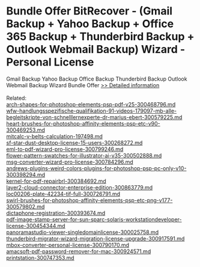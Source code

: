 # Bundle Offer BitRecover - (Gmail Backup + Yahoo Backup + Office 365 Backup + Thunderbird Backup + Outlook Webmail Backup) Wizard - Personal License
Gmail Backup Yahoo Backup Office Backup Thunderbird Backup Outlook Webmail Backup Wizard Bundle Offer
[>> Detailed information](https://secure.shareit.com/shareit/product.html?productid=300998732&affiliateid=200057808)<br/><br/>Related:
<br />[arch-shapes-for-photoshop-elements-psp-pdf-v25-300468796.md](https://github.com/downloadplanet/downloadplanet/blob/main/arch-shapes-for-photoshop-elements-psp-pdf-v25-300468796.md)<br />[wfw-handlungsspezifische-qualifikation-91-videos-179097-mb-alle-begleitskripte-von-schnelllernexperte-dr-marius-ebert-300579225.md](https://github.com/downloadplanet/downloadplanet/blob/main/wfw-handlungsspezifische-qualifikation-91-videos-179097-mb-alle-begleitskripte-von-schnelllernexperte-dr-marius-ebert-300579225.md)<br />[heart-brushes-for-photoshop-affinity-elements-psp-etc-v90-300469253.md](https://github.com/downloadplanet/downloadplanet/blob/main/heart-brushes-for-photoshop-affinity-elements-psp-etc-v90-300469253.md)<br />[mitcalc-v-belts-calculation-197498.md](https://github.com/downloadplanet/downloadplanet/blob/main/mitcalc-v-belts-calculation-197498.md)<br />[sf-star-dust-desktop-license-15-users-300268272.md](https://github.com/downloadplanet/downloadplanet/blob/main/sf-star-dust-desktop-license-15-users-300268272.md)<br />[eml-to-pdf-wizard-pro-license-300799246.md](https://github.com/downloadplanet/downloadplanet/blob/main/eml-to-pdf-wizard-pro-license-300799246.md)<br />[flower-pattern-swatches-for-illustrator-ai-v35-300502888.md](https://github.com/downloadplanet/downloadplanet/blob/main/flower-pattern-swatches-for-illustrator-ai-v35-300502888.md)<br />[msg-converter-wizard-pro-license-300784296.md](https://github.com/downloadplanet/downloadplanet/blob/main/msg-converter-wizard-pro-license-300784296.md)<br />[andrews-plugins-weird-colors-plugins-for-photoshop-psp-pc-only-v10-300398294.md](https://github.com/downloadplanet/downloadplanet/blob/main/andrews-plugins-weird-colors-plugins-for-photoshop-psp-pc-only-v10-300398294.md)<br />[kernel-for-pdf-repairbrl-300384692.md](https://github.com/downloadplanet/downloadplanet/blob/main/kernel-for-pdf-repairbrl-300384692.md)<br />[layer2-cloud-connector-enterprise-edition-300863779.md](https://github.com/downloadplanet/downloadplanet/blob/main/layer2-cloud-connector-enterprise-edition-300863779.md)<br />[loc00206-plate-42234-tif-full-300726791.md](https://github.com/downloadplanet/downloadplanet/blob/main/loc00206-plate-42234-tif-full-300726791.md)<br />[swirl-brushes-for-photoshop-affinity-elements-psp-etc-png-v177-300579802.md](https://github.com/downloadplanet/downloadplanet/blob/main/swirl-brushes-for-photoshop-affinity-elements-psp-etc-png-v177-300579802.md)<br />[dictaphone-registration-300393674.md](https://github.com/downloadplanet/downloadplanet/blob/main/dictaphone-registration-300393674.md)<br />[pdf-image-stamp-server-for-sun-sparc-solaris-workstationdeveloper-license-300454344.md](https://github.com/downloadplanet/downloadplanet/blob/main/pdf-image-stamp-server-for-sun-sparc-solaris-workstationdeveloper-license-300454344.md)<br />[panoramastudio-viewer-singledomainlicense-300025758.md](https://github.com/downloadplanet/downloadplanet/blob/main/panoramastudio-viewer-singledomainlicense-300025758.md)<br />[thunderbird-migrator-wizard-migration-license-upgrade-300917591.md](https://github.com/downloadplanet/downloadplanet/blob/main/thunderbird-migrator-wizard-migration-license-upgrade-300917591.md)<br />[mbox-converter-personal-license-300790170.md](https://github.com/downloadplanet/downloadplanet/blob/main/mbox-converter-personal-license-300790170.md)<br />[amacsoft-pdf-password-remover-for-mac-300924571.md](https://github.com/downloadplanet/downloadplanet/blob/main/amacsoft-pdf-password-remover-for-mac-300924571.md)<br />[printstation-300747353.md](https://github.com/downloadplanet/downloadplanet/blob/main/printstation-300747353.md)